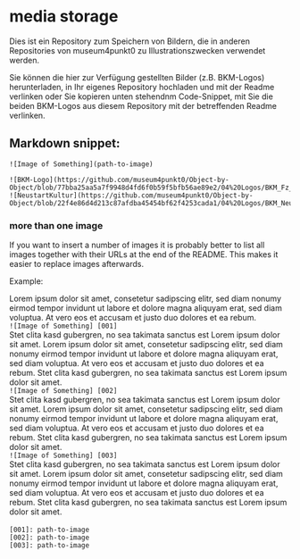 # media storage
Dies ist ein Repository zum Speichern von Bildern, die in anderen Repositories von museum4punkt0 zu Illustrationszwecken verwendet werden.

Sie können die hier zur Verfügung gestellten Bilder (z.B. BKM-Logos) herunterladen,  in Ihr eigenes Repository hochladen und mit der Readme verlinken oder Sie kopieren  unten stehendnm Code-Snippet, mit Sie die beiden BKM-Logos aus diesem Repository mit der betreffenden Readme verlinken.


## Markdown snippet:

`![Image of Something](path-to-image)`


```
![BKM-Logo](https://github.com/museum4punkt0/Object-by-Object/blob/77bba25aa5a7f9948d4fd6f0b59f5bfb56ae89e2/04%20Logos/BKM_Fz_2017_Web_de.gif)
![NeustartKultur](https://github.com/museum4punkt0/Object-by-Object/blob/22f4e86d4d213c87afdba45454bf62f4253cada1/04%20Logos/BKM_Neustart_Kultur_Wortmarke_pos_RGB_RZ_web.jpg)
```


### more than one image

If you want to insert a number of images it is probably better to list all images together with their URLs at the end of the README. This makes it easier to replace images afterwards.

Example:

Lorem ipsum dolor sit amet, consetetur sadipscing elitr, sed diam nonumy eirmod tempor invidunt ut labore et dolore magna aliquyam erat, sed diam voluptua. At vero eos et accusam et justo duo dolores et ea rebum. </br>
`![Image of Something] [001]`</br>
Stet clita kasd gubergren, no sea takimata sanctus est Lorem ipsum dolor sit amet. Lorem ipsum dolor sit amet, consetetur sadipscing elitr, sed diam nonumy eirmod tempor invidunt ut labore et dolore magna aliquyam erat, sed diam voluptua. At vero eos et accusam et justo duo dolores et ea rebum. Stet clita kasd gubergren, no sea takimata sanctus est Lorem ipsum dolor sit amet.</br>
`![Image of Something] [002]`</br>
Stet clita kasd gubergren, no sea takimata sanctus est Lorem ipsum dolor sit amet. Lorem ipsum dolor sit amet, consetetur sadipscing elitr, sed diam nonumy eirmod tempor invidunt ut labore et dolore magna aliquyam erat, sed diam voluptua. At vero eos et accusam et justo duo dolores et ea rebum. Stet clita kasd gubergren, no sea takimata sanctus est Lorem ipsum dolor sit amet.</br>
`![Image of Something] [003]`</br>
Stet clita kasd gubergren, no sea takimata sanctus est Lorem ipsum dolor sit amet. Lorem ipsum dolor sit amet, consetetur sadipscing elitr, sed diam nonumy eirmod tempor invidunt ut labore et dolore magna aliquyam erat, sed diam voluptua. At vero eos et accusam et justo duo dolores et ea rebum. Stet clita kasd gubergren, no sea takimata sanctus est Lorem ipsum dolor sit amet. </br></br>
`[001]: path-to-image`</br>
`[002]: path-to-image`</br>
`[003]: path-to-image`</br>
